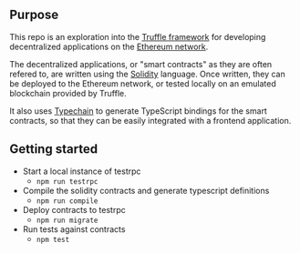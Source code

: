 ## Purpose

This repo is an exploration into the [Truffle framework](https://github.com/trufflesuite/truffle) for developing decentralized applications on the [Ethereum network](https://www.ethereum.org/).

The decentralized applications, or "smart contracts" as they are often refered to, are written using the [Solidity](https://github.com/ethereum/solidity) language.  Once written, they can be deployed to the Ethereum network, or tested locally on an emulated blockchain provided by Truffle.

It also uses [Typechain](https://github.com/Neufund/TypeChain) to generate TypeScript bindings for the smart contracts, so that they can be easily integrated with a frontend application.

## Getting started

- Start a local instance of testrpc
  - `npm run testrpc`
- Compile the solidity contracts and generate typescript definitions
  - `npm run compile`
- Deploy contracts to testrpc
  - `npm run migrate`
- Run tests against contracts
  - `npm test`
